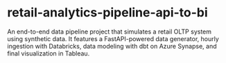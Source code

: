 # retail-analytics-pipeline-api-to-bi
An end-to-end data pipeline project that simulates a retail OLTP system using synthetic data. It features a FastAPI-powered data generator, hourly ingestion with Databricks, data modeling with dbt on Azure Synapse, and final visualization in Tableau.
